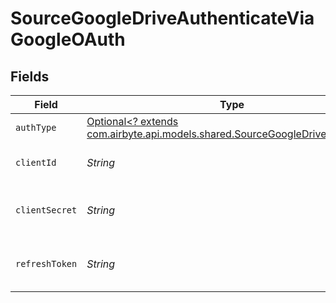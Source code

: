 # SourceGoogleDriveAuthenticateViaGoogleOAuth


## Fields

| Field                                                                                                                           | Type                                                                                                                            | Required                                                                                                                        | Description                                                                                                                     |
| ------------------------------------------------------------------------------------------------------------------------------- | ------------------------------------------------------------------------------------------------------------------------------- | ------------------------------------------------------------------------------------------------------------------------------- | ------------------------------------------------------------------------------------------------------------------------------- |
| `authType`                                                                                                                      | [Optional<? extends com.airbyte.api.models.shared.SourceGoogleDriveAuthType>](../../models/shared/SourceGoogleDriveAuthType.md) | :heavy_minus_sign:                                                                                                              | N/A                                                                                                                             |
| `clientId`                                                                                                                      | *String*                                                                                                                        | :heavy_check_mark:                                                                                                              | Client ID for the Google Drive API                                                                                              |
| `clientSecret`                                                                                                                  | *String*                                                                                                                        | :heavy_check_mark:                                                                                                              | Client Secret for the Google Drive API                                                                                          |
| `refreshToken`                                                                                                                  | *String*                                                                                                                        | :heavy_check_mark:                                                                                                              | Refresh Token for the Google Drive API                                                                                          |